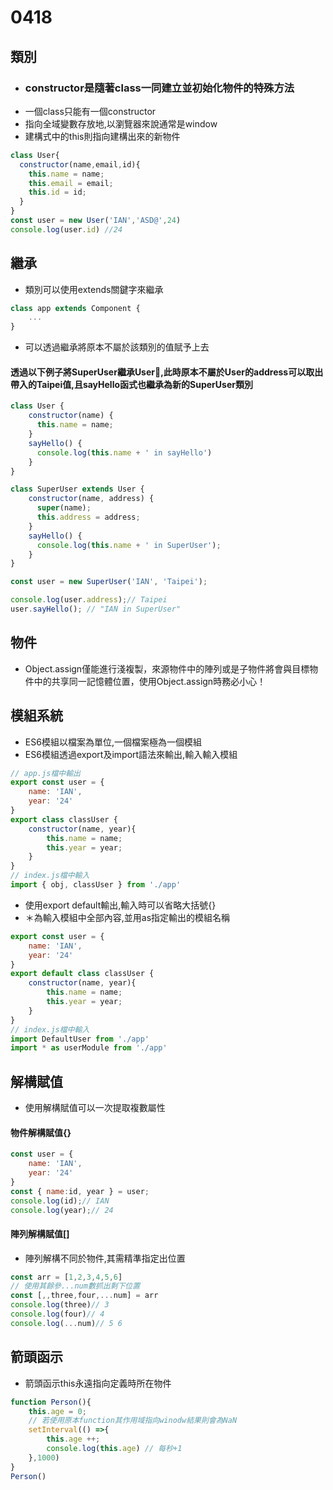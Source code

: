# 0418
## 類別
- ### constructor是隨著class一同建立並初始化物件的特殊方法
- 一個class只能有一個constructor
- 指向全域變數存放地,以瀏覽器來說通常是window
- 建構式中的this則指向建構出來的新物件
```js
class User{
  constructor(name,email,id){
    this.name = name;
    this.email = email;
    this.id = id;
  }
}
const user = new User('IAN','ASD@',24)
console.log(user.id) //24
```

## 繼承
- 類別可以使用extends關鍵字來繼承
```js
class app extends Component {
    ...
}
```
- 可以透過繼承將原本不屬於該類別的值賦予上去
#### 透過以下例子將SuperUser繼承User,此時原本不屬於User的address可以取出帶入的Taipei值,且sayHello函式也繼承為新的SuperUser類別
```js
class User {
    constructor(name) {
      this.name = name;
    } 
    sayHello() {
      console.log(this.name + ' in sayHello')      
    }
}

class SuperUser extends User {
    constructor(name, address) {
      super(name);
      this.address = address;
    } 
    sayHello() {
      console.log(this.name + ' in SuperUser');
    }
}

const user = new SuperUser('IAN', 'Taipei');

console.log(user.address);// Taipei
user.sayHello(); // "IAN in SuperUser"
```
## 物件
- Object.assign僅能進行淺複製，來源物件中的陣列或是子物件將會與目標物件中的共享同一記憶體位置，使用Object.assign時務必小心！
## 模組系統
- ES6模組以檔案為單位,一個檔案極為一個模組
- ES6模組透過export及import語法來輸出,輸入輸入模組
```js
// app.js檔中輸出
export const user = {
    name: 'IAN',
    year: '24'
}
export class classUser {
    constructor(name, year){
        this.name = name;
        this.year = year;
    }
} 
// index.js檔中輸入
import { obj, classUser } from './app'
```
- 使用export default輸出,輸入時可以省略大括號{}
- ＊為輸入模組中全部內容,並用as指定輸出的模組名稱
```js
export const user = {
    name: 'IAN',
    year: '24'
}
export default class classUser {
    constructor(name, year){
        this.name = name;
        this.year = year;
    }
} 
// index.js檔中輸入
import DefaultUser from './app'
import * as userModule from './app'
```

## 解構賦值
- 使用解構賦值可以一次提取複數屬性
#### 物件解構賦值{}
```js
const user = {
    name: 'IAN',
    year: '24'
}
const { name:id, year } = user;
console.log(id);// IAN
console.log(year);// 24
```
#### 陣列解構賦值[]
- 陣列解構不同於物件,其需精準指定出位置
```js
const arr = [1,2,3,4,5,6]
// 使用其餘參...num數抓出剩下位置
const [,,three,four,...num] = arr
console.log(three)// 3
console.log(four)// 4
console.log(...num)// 5 6
```
## 箭頭函示
- 箭頭函示this永遠指向定義時所在物件
```js
function Person(){
    this.age = 0;
    // 若使用原本function其作用域指向winodw結果則會為NaN
    setInterval(() =>{
        this.age ++;
        console.log(this.age) // 每秒+1
    },1000)
}
Person()
```
